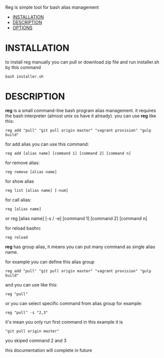 Reg is simple tool for bash alias management

- [INSTALLATION](#installation)
- [DESCRIPTION](#description)
- [OPTIONS](#options)


# INSTALLATION
to install reg manually you can pull or download zip file and run installer.sh by this command

    bash installer.sh

# DESCRIPTION
**reg** is a small command-line bash program alias management. it requires the bash interpreter (almost unix os have it already).
you can use **reg** like this:

    reg add "pull" "git pull origin master" "vagrant provision" "gulp build"

for add alias you can use this command:

    reg add [alias name] [command 1] [command 2] [command n]

for remove alias:

    reg remove [alias name]

for show alias

    reg list [alias name] [-num]

for call alias:

    reg [alias name]
or
    reg [alias name] [-s / -e] [command 1] [command 2] [command n]

for reload bashrc

    reg reload    


**reg** has group alias, it means you can put many command as single alias name.

for example you can define this alias group

    reg add "pull" "git pull origin master" "vagrant provision" "gulp build"

and you can use like this:

    reg "pull"

or you can select specific command from alias group for example:

    reg "pull" -s "2,3"

it's mean you only run first command in this example it is 
    
    "git pull origin master"

you skiped command 2 and 3

this documentation will complete in future